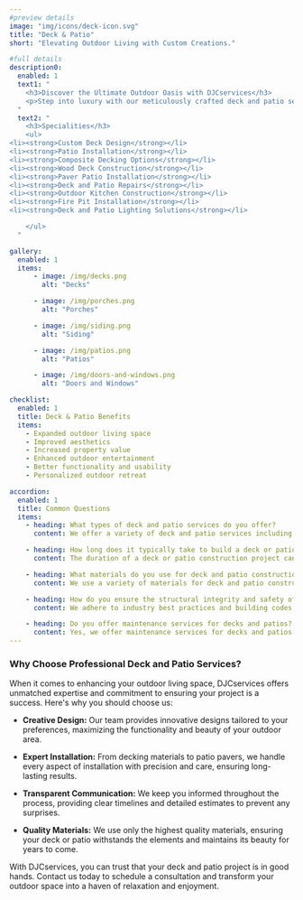 ```yaml
---
#preview details
image: "img/icons/deck-icon.svg"
title: "Deck & Patio"
short: "Elevating Outdoor Living with Custom Creations."

#full details
description0:
  enabled: 1
  text1: "
    <h3>Discover the Ultimate Outdoor Oasis with DJCservices</h3>
    <p>Step into luxury with our meticulously crafted deck and patio services, designed to elevate your outdoor living space to new heights of style and functionality. Our seasoned team oversees every detail of your project, from conception to completion, ensuring a seamless and delightful experience every step of the way. Whether you envision a sprawling deck for hosting gatherings or a tranquil patio retreat for unwinding, we bring your dreams to life with unmatched craftsmanship and meticulous attention to detail. From hand-picking premium materials to crafting bespoke features, we deliver breathtaking results that exceed even the loftiest expectations. Elevate your outdoor lifestyle and transform your space into a sanctuary of relaxation and enjoyment with DJCservices' premier deck and patio services.</p>
  "
  text2: "
    <h3>Specialities</h3>
    <ul>
<li><strong>Custom Deck Design</strong></li>
<li><strong>Patio Installation</strong></li>
<li><strong>Composite Decking Options</strong></li>
<li><strong>Wood Deck Construction</strong></li>
<li><strong>Paver Patio Installation</strong></li>
<li><strong>Deck and Patio Repairs</strong></li>
<li><strong>Outdoor Kitchen Construction</strong></li>
<li><strong>Fire Pit Installation</strong></li>
<li><strong>Deck and Patio Lighting Solutions</strong></li>

    </ul>
  "

gallery: 
  enabled: 1
  items:
      - image: /img/decks.png
        alt: "Decks"

      - image: /img/porches.png
        alt: "Porches"

      - image: /img/siding.png
        alt: "Siding"

      - image: /img/patios.png
        alt: "Patios"

      - image: /img/doors-and-windows.png
        alt: "Doors and Windows"          

checklist:
  enabled: 1
  title: Deck & Patio Benefits
  items:
    - Expanded outdoor living space
    - Improved aesthetics
    - Increased property value
    - Enhanced outdoor entertainment
    - Better functionality and usability
    - Personalized outdoor retreat

accordion:
  enabled: 1
  title: Common Questions
  items:
    - heading: What types of deck and patio services do you offer?
      content: We offer a variety of deck and patio services including custom deck design and construction, patio installation, deck repairs and maintenance, outdoor kitchen and grill area construction, fire pit or fireplace installation, and deck and patio lighting solutions.

    - heading: How long does it typically take to build a deck or patio?
      content: The duration of a deck or patio construction project can vary depending on factors such as the size of the project, the complexity of the design, and weather conditions. Generally, a simple deck or patio can take a few days to a couple of weeks to complete.

    - heading: What materials do you use for deck and patio construction?
      content: We use a variety of materials for deck and patio construction including wood, composite decking, pavers, concrete, and stone. The choice of material depends on factors such as budget, aesthetic preferences, and durability requirements.

    - heading: How do you ensure the structural integrity and safety of the deck or patio?
      content: We adhere to industry best practices and building codes to ensure the structural integrity and safety of the deck or patio. Our team conducts thorough inspections and uses high-quality materials to build structurally sound and safe outdoor spaces.

    - heading: Do you offer maintenance services for decks and patios?
      content: Yes, we offer maintenance services for decks and patios to ensure they remain in top condition. Our services include cleaning, sealing, staining, and repairs to extend the lifespan and enhance the appearance of outdoor living spaces.
---
```


### Why Choose Professional Deck and Patio Services?

When it comes to enhancing your outdoor living space, DJCservices offers unmatched expertise and commitment to ensuring your project is a success. Here's why you should choose us:

- **Creative Design:** Our team provides innovative designs tailored to your preferences, maximizing the functionality and beauty of your outdoor area.

- **Expert Installation:** From decking materials to patio pavers, we handle every aspect of installation with precision and care, ensuring long-lasting results.

- **Transparent Communication:** We keep you informed throughout the process, providing clear timelines and detailed estimates to prevent any surprises.

- **Quality Materials:** We use only the highest quality materials, ensuring your deck or patio withstands the elements and maintains its beauty for years to come.

With DJCservices, you can trust that your deck and patio project is in good hands. Contact us today to schedule a consultation and transform your outdoor space into a haven of relaxation and enjoyment.